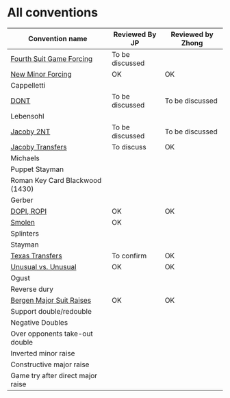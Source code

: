 # All conventions

| Convention name | Reviewed By JP | Reviewed by Zhong |
| --- | --- | --- |
| [Fourth Suit Game Forcing](fourth_suit_forcing.md) | To be discussed | |
| [New Minor Forcing](new-minor-forcing.md) | OK | OK|
| Cappelletti | | |
| [DONT](dont.md) | To be discussed | To be discussed|
| Lebensohl | | |
| [Jacoby 2NT](jacoby-2nt.md) | To be discussed |To be discussed |
| [Jacoby Transfers](jacoby-transfers.md) | To discuss |OK |
| Michaels | | |
| Puppet Stayman | | |
| Roman Key Card Blackwood (1430) | | |
| Gerber | | |
| [DOPI, ROPI](dopi.md) | OK | OK|
| [Smolen](smolen.md) | OK | |
| Splinters | | |
| Stayman | | |
| [Texas Transfers](texas-transfers.md) |To confirm |OK |
| [Unusual vs. Unusual](unusual-over-unusual.md) | OK |OK |
| Ogust | | |
| Reverse dury | | |
| [Bergen Major Suit Raises](bergen.md) | OK |OK |
| Support double/redouble | | |
| Negative Doubles | | |
| Over opponents take-out double | | |
| Inverted minor raise | | |
| Constructive major raise | | |
| Game try after direct major raise | | |
